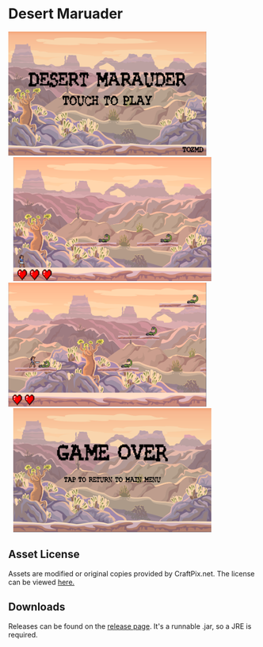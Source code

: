 # Desert Maruader
<div>
    <img width="400px" height="250px hspace="10" src="images/desertmaraudertitle.png">
    <img width="400px" height="250px" hspace="10" src="images/desertmaruadersh1.png">
    <img width="400px" height="250px" hspace="0" src="images/desertmaruadersh2.png">
    <img width="400px" height="250px" hspace="10" src="images/desertmaruaderendsc.png">
</div>

## Asset License
Assets are modified or original copies provided by CraftPix.net. The license can be viewed [here.](https://craftpix.net/file-licenses/)

## Downloads
Releases can be found on the [release page](https://github.com/tozmd/DesertMarauder/releases). It's a runnable .jar, so a JRE is required.
